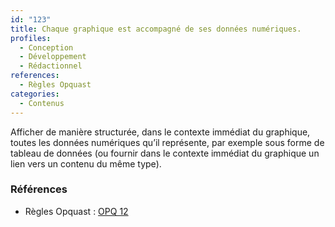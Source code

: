 ```yaml
---
id: "123"
title: Chaque graphique est accompagné de ses données numériques.
profiles:
  - Conception
  - Développement
  - Rédactionnel
references:
  - Règles Opquast
categories:
  - Contenus
---
```


Afficher de manière structurée, dans le contexte immédiat du graphique, toutes les données numériques qu’il représente, par exemple sous forme de tableau de données (ou fournir dans le contexte immédiat du graphique un lien vers un contenu du même type).

### Références

*  Règles Opquast : [OPQ 12](https://checklists.opquast.com/fr/assurance-qualite-web/chaque-graphique-est-accompagne-de-ses-donnees-numeriques)
